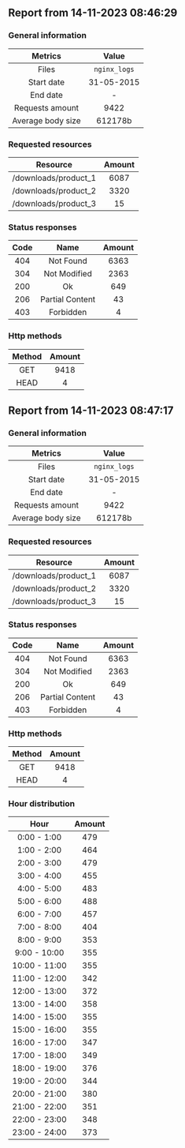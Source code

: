 ## Report from 14-11-2023 08:46:29
### General information
|      Metrics      |    Value     |
|:-----------------:|:------------:|
|       Files       | `nginx_logs` |
|    Start date     |  31-05-2015  |
|     End date      |      -       |
|  Requests amount  |     9422     |
| Average body size |   612178b    |

### Requested resources
|       Resource       | Amount |
|:--------------------:|:------:|
| /downloads/product_1 |  6087  |
| /downloads/product_2 |  3320  |
| /downloads/product_3 |   15   |

### Status responses
| Code |      Name       | Amount |
|:----:|:---------------:|:------:|
| 404  |    Not Found    |  6363  |
| 304  |  Not Modified   |  2363  |
| 200  |       Ok        |  649   |
| 206  | Partial Content |   43   |
| 403  |    Forbidden    |   4    |

### Http methods
| Method | Amount |
|:------:|:------:|
|  GET   |  9418  |
|  HEAD  |   4    |

## Report from 14-11-2023 08:47:17
### General information
|      Metrics      |    Value     |
|:-----------------:|:------------:|
|       Files       | `nginx_logs` |
|    Start date     |  31-05-2015  |
|     End date      |      -       |
|  Requests amount  |     9422     |
| Average body size |   612178b    |

### Requested resources
|       Resource       | Amount |
|:--------------------:|:------:|
| /downloads/product_1 |  6087  |
| /downloads/product_2 |  3320  |
| /downloads/product_3 |   15   |

### Status responses
| Code |      Name       | Amount |
|:----:|:---------------:|:------:|
| 404  |    Not Found    |  6363  |
| 304  |  Not Modified   |  2363  |
| 200  |       Ok        |  649   |
| 206  | Partial Content |   43   |
| 403  |    Forbidden    |   4    |

### Http methods
| Method | Amount |
|:------:|:------:|
|  GET   |  9418  |
|  HEAD  |   4    |

### Hour distribution
|     Hour      | Amount |
|:-------------:|:------:|
|  0:00 - 1:00  |  479   |
|  1:00 - 2:00  |  464   |
|  2:00 - 3:00  |  479   |
|  3:00 - 4:00  |  455   |
|  4:00 - 5:00  |  483   |
|  5:00 - 6:00  |  488   |
|  6:00 - 7:00  |  457   |
|  7:00 - 8:00  |  404   |
|  8:00 - 9:00  |  353   |
| 9:00 - 10:00  |  355   |
| 10:00 - 11:00 |  355   |
| 11:00 - 12:00 |  342   |
| 12:00 - 13:00 |  372   |
| 13:00 - 14:00 |  358   |
| 14:00 - 15:00 |  355   |
| 15:00 - 16:00 |  355   |
| 16:00 - 17:00 |  347   |
| 17:00 - 18:00 |  349   |
| 18:00 - 19:00 |  376   |
| 19:00 - 20:00 |  344   |
| 20:00 - 21:00 |  380   |
| 21:00 - 22:00 |  351   |
| 22:00 - 23:00 |  348   |
| 23:00 - 24:00 |  373   |

